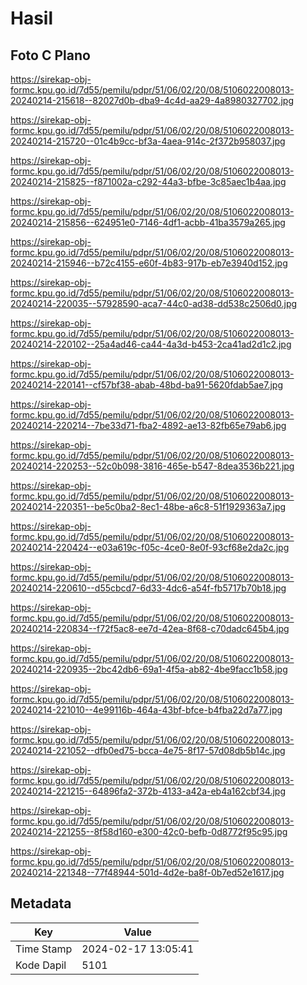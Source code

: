 # Hasil

## Foto C Plano

https://sirekap-obj-formc.kpu.go.id/7d55/pemilu/pdpr/51/06/02/20/08/5106022008013-20240214-215618--82027d0b-dba9-4c4d-aa29-4a8980327702.jpg

https://sirekap-obj-formc.kpu.go.id/7d55/pemilu/pdpr/51/06/02/20/08/5106022008013-20240214-215720--01c4b9cc-bf3a-4aea-914c-2f372b958037.jpg

https://sirekap-obj-formc.kpu.go.id/7d55/pemilu/pdpr/51/06/02/20/08/5106022008013-20240214-215825--f871002a-c292-44a3-bfbe-3c85aec1b4aa.jpg

https://sirekap-obj-formc.kpu.go.id/7d55/pemilu/pdpr/51/06/02/20/08/5106022008013-20240214-215856--624951e0-7146-4df1-acbb-41ba3579a265.jpg

https://sirekap-obj-formc.kpu.go.id/7d55/pemilu/pdpr/51/06/02/20/08/5106022008013-20240214-215946--b72c4155-e60f-4b83-917b-eb7e3940d152.jpg

https://sirekap-obj-formc.kpu.go.id/7d55/pemilu/pdpr/51/06/02/20/08/5106022008013-20240214-220035--57928590-aca7-44c0-ad38-dd538c2506d0.jpg

https://sirekap-obj-formc.kpu.go.id/7d55/pemilu/pdpr/51/06/02/20/08/5106022008013-20240214-220102--25a4ad46-ca44-4a3d-b453-2ca41ad2d1c2.jpg

https://sirekap-obj-formc.kpu.go.id/7d55/pemilu/pdpr/51/06/02/20/08/5106022008013-20240214-220141--cf57bf38-abab-48bd-ba91-5620fdab5ae7.jpg

https://sirekap-obj-formc.kpu.go.id/7d55/pemilu/pdpr/51/06/02/20/08/5106022008013-20240214-220214--7be33d71-fba2-4892-ae13-82fb65e79ab6.jpg

https://sirekap-obj-formc.kpu.go.id/7d55/pemilu/pdpr/51/06/02/20/08/5106022008013-20240214-220253--52c0b098-3816-465e-b547-8dea3536b221.jpg

https://sirekap-obj-formc.kpu.go.id/7d55/pemilu/pdpr/51/06/02/20/08/5106022008013-20240214-220351--be5c0ba2-8ec1-48be-a6c8-51f1929363a7.jpg

https://sirekap-obj-formc.kpu.go.id/7d55/pemilu/pdpr/51/06/02/20/08/5106022008013-20240214-220424--e03a619c-f05c-4ce0-8e0f-93cf68e2da2c.jpg

https://sirekap-obj-formc.kpu.go.id/7d55/pemilu/pdpr/51/06/02/20/08/5106022008013-20240214-220610--d55cbcd7-6d33-4dc6-a54f-fb5717b70b18.jpg

https://sirekap-obj-formc.kpu.go.id/7d55/pemilu/pdpr/51/06/02/20/08/5106022008013-20240214-220834--f72f5ac8-ee7d-42ea-8f68-c70dadc645b4.jpg

https://sirekap-obj-formc.kpu.go.id/7d55/pemilu/pdpr/51/06/02/20/08/5106022008013-20240214-220935--2bc42db6-69a1-4f5a-ab82-4be9facc1b58.jpg

https://sirekap-obj-formc.kpu.go.id/7d55/pemilu/pdpr/51/06/02/20/08/5106022008013-20240214-221010--4e99116b-464a-43bf-bfce-b4fba22d7a77.jpg

https://sirekap-obj-formc.kpu.go.id/7d55/pemilu/pdpr/51/06/02/20/08/5106022008013-20240214-221052--dfb0ed75-bcca-4e75-8f17-57d08db5b14c.jpg

https://sirekap-obj-formc.kpu.go.id/7d55/pemilu/pdpr/51/06/02/20/08/5106022008013-20240214-221215--64896fa2-372b-4133-a42a-eb4a162cbf34.jpg

https://sirekap-obj-formc.kpu.go.id/7d55/pemilu/pdpr/51/06/02/20/08/5106022008013-20240214-221255--8f58d160-e300-42c0-befb-0d8772f95c95.jpg

https://sirekap-obj-formc.kpu.go.id/7d55/pemilu/pdpr/51/06/02/20/08/5106022008013-20240214-221348--77f48944-501d-4d2e-ba8f-0b7ed52e1617.jpg


## Metadata

| Key        | Value               |
| ---------- | ------------------- |
| Time Stamp | 2024-02-17 13:05:41 |
| Kode Dapil | 5101                |



